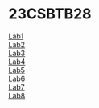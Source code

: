 # 23CSBTB28
<a href="https://github.com/Kowshik1759/23CSBTB28/blob/main/Types_of_lists.ipynb">Lab1</a></br>
<a href="https://github.com/Kowshik1759/23CSBTB28/blob/main/lab2.ipynb">Lab2</a></br>
<a href="https://github.com/Kowshik1759/23CSBTB28/blob/main/lab3.ipynb">Lab3</a></br>
<a href="https://github.com/Kowshik1759/23CSBTB28/blob/main/Lab04-AIML.ipynb">Lab4</a></br>
<a href="https://github.com/Kowshik1759/23CSBTB28/blob/main/Lab_5.ipynb">Lab5</a></br>
<a href="https://github.com/Kowshik1759/23CSBTB28/blob/main/Lab_6.ipynb">Lab6</a></br>
<a href="https://github.com/Kowshik1759/23CSBTB28/blob/main/lab_7.ipynb">Lab7</a></br>
<a href="">Lab8</a></br>
